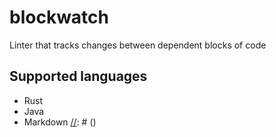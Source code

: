 # blockwatch
Linter that tracks changes between dependent blocks of code

## Supported languages
[//]: # (<block name="supported-languages">)
- Rust
- Java
- Markdown
[//]: # (</block>)
